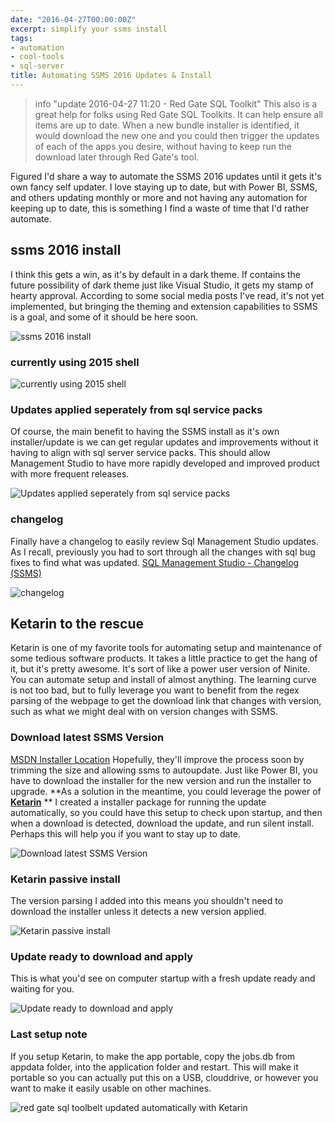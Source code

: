 ```yaml
---
date: "2016-04-27T00:00:00Z"
excerpt: simplify your ssms install
tags:
- automation
- cool-tools
- sql-server
title: Automating SSMS 2016 Updates & Install
---
```


> info "update 2016-04-27 11:20 - Red Gate SQL Toolkit"
> This also is a great help for folks using Red Gate SQL Toolkits. It can help ensure all items are up to date. When a new bundle installer is identified, it would download the new one and you could then trigger the updates of each of the apps you desire, without having to keep run the download later through Red Gate's tool.


Figured I'd share a way to automate the SSMS 2016 updates until it gets it's own fancy self updater. I love staying up to date, but with Power BI, SSMS, and others updating monthly or more and not having any automation for keeping up to date, this is something I find a waste of time that I'd rather automate.

## ssms 2016 install

I think this gets a win, as it's by default in a dark theme. If contains the future possibility of dark theme just like Visual Studio, it gets my stamp of hearty approval. According to some social media posts I've read, it's not yet implemented, but bringing the theming and extension capabilities to SSMS is a goal, and some of it should be here soon.

![ssms 2016 install](/assets/img/ssms-2016-install.png)

### currently using 2015 shell

![currently using 2015 shell](/assets/img/currently-using-2015-shell.png)

### Updates applied seperately from sql service packs

Of course, the main benefit to having the SSMS install as it's own installer/update is we can get regular updates and improvements without it having to align with sql server service packs. This should allow Management Studio to have more rapidly developed and improved product with more frequent releases.

![Updates applied seperately from sql service packs](/assets/img/updates-applied-seperately-from-sql-service-packs.png)

### changelog

Finally have a changelog to easily review Sql Management Studio updates. As I recall, previously you had to sort through all the changes with sql bug fixes to find what was updated.
[SQL Management Studio - Changelog (SSMS)](http://bit.ly/23WM6Pd)

![changelog](/assets/img/changelog.png)

## Ketarin to the rescue

Ketarin is one of my favorite tools for automating setup and maintenance of some tedious software products. It takes a little practice to get the hang of it, but it's pretty awesome. It's sort of like a power user version of Ninite. You can automate setup and install of almost anything. The learning curve is not too bad, but to fully leverage you want to benefit from the regex parsing of the webpage to get the download link that changes with version, such as what we might deal with on version changes with SSMS.

### Download latest SSMS Version

[MSDN Installer Location](https://msdn.microsoft.com/en-us/library/mt238290.aspx)
Hopefully, they'll improve the process soon by trimming the size and allowing ssms to autoupdate. Just like Power BI, you have to download the installer for the new version and run the installer to upgrade.
**As a solution in the meantime, you could leverage the power of **[**Ketarin**](http://ketarin.canneverbe.com/)** **
I created a installer package for running the update automatically, so you could have this setup to check upon startup, and then when a download is detected, download the update, and run silent install. Perhaps this will help you if you want to stay up to date.

![Download latest SSMS Version](/assets/img/download-latest-ssms-version.png)

### Ketarin passive install

The version parsing I added into this means you shouldn't need to download the installer unless it detects a new version applied.

![Ketarin passive install](/assets/img/ketarin-passive-install.png)

### Update ready to download and apply

This is what you'd see on computer startup with a fresh update ready and waiting for you.

![Update ready to download and apply](/assets/img/update-ready-to-download-and-apply.png)

### Last setup note

If you setup Ketarin, to make the app portable, copy the jobs.db from appdata folder, into the application folder and restart. This will make it portable so you can actually put this on a USB, clouddrive, or however you want to make it easily usable on other machines.





![red gate sql toolbelt updated automatically with Ketarin](/assets/img/2016-04-27_11-22-24.png)
